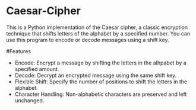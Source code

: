 # Caesar-Cipher

This is a Python implementation of the Caesar cipher, a classic encryption technique that shifts letters of the alphabet by a specified number. You can use this program to encode or decode messages using a shift key.

#Features

- Encode: Encrypt a message by shifting the letters in the alhpabet by a specified amount.
- Decode: Decrypt an encrypted message using the same shift key.
- Flexible Shift: Specify the number of positions to shift the letters in the alphabet.
- Character Handling: Non-alphabetic characters are preserved and left unchanged.

